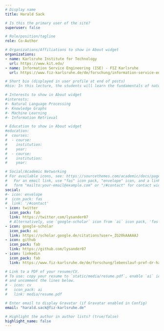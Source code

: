 ```yaml
---
# Display name
title: Harald Sack

# Is this the primary user of the site?
superuser: false

# Role/position/tagline
role: Co-Author

# Organizations/Affiliations to show in About widget
organizations:
- name: Karlsruhe Institute for Technology
  url: https://www.kit.edu/
- name: Information Service Engineering (ISE) - FIZ Karlsruhe
  url: https://www.fiz-karlsruhe.de/de/forschung/information-service-engineering

# Short bio (displayed in user profile at end of posts)
#bio: In this lecture, the students will learn the fundamentals of natural language processing, knowledge mining, linked data engineering, as well as information retrieval required for the development of information services.

# Interests to show in About widget
#interests:
#- Natural Language Processing
#- Knowledge Graphs
#- Machine Learning
#- Information Retrieval

# Education to show in About widget
#education:
#  courses:
#  - course:
#    institution:
#    year:
#  - course:
#    institution:
#    year:

# Social/Academic Networking
# For available icons, see: https://sourcethemes.com/academic/docs/page-builder/#icons
#   For an email link, use "fas" icon pack, "envelope" icon, and a link in the
#   form "mailto:your-email@example.com" or "/#contact" for contact widget.
social:
#- icon: envelope
#  icon_pack: fas
#  link: '/#contact'
- icon: twitter
  icon_pack: fab
  link: https://twitter.com/lysander07
  # Alternatively, use `google-scholar` icon from `ai` icon pack, 'fas' and 'graduation-cap'
- icon: google-scholar
  icon_pack: ai
  link: https://scholar.google.de/citations?user=_ZG20kAAAAAJ
- icon: github
  icon_pack: fab
  link: https://github.com/lysander07
- icon: linkedin
  icon_pack: fab
  link: https://www.fiz-karlsruhe.de/de/forschung/lebenslauf-prof-dr-harald-sack

# Link to a PDF of your resume/CV.
# To use: copy your resume to `static/media/resume.pdf`, enable `ai` icons in `params.toml`, 
# and uncomment the lines below.
# - icon: cv
#   icon_pack: ai
#   link: media/resume.pdf

# Enter email to display Gravatar (if Gravatar enabled in Config)
email: "harald.sack@fiz-karlsruhe.de"

# Highlight the author in author lists? (true/false)
highlight_name: false
---
```

